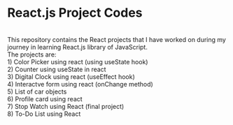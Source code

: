 <h1> React.js Project Codes </h1> <br/>
This repository contains the React projects that I have worked on during my journey in learning React.js library of JavaScript.<br/>
The projects are: <br/>
1) Color Picker using react (using useState hook) <br/>
2) Counter using useState in react <br/>
3) Digital Clock using react (useEffect hook) <br/>
4) Interactve form using react (onChange method) <br/>
5) List of car objects <br/>
6) Profile card using react <br/>
7) Stop Watch using React (final project) <br/>
8) To-Do List using React <br/>
